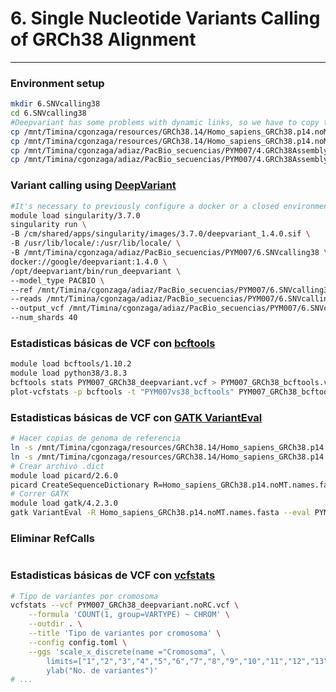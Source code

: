 # 6. Single Nucleotide Variants Calling of GRCh38 Alignment
***

### Environment setup
```bash
mkdir 6.SNVcalling38
cd 6.SNVcalling38
#Deepvariant has some problems with dynamic links, so we have to copy the files directly to the folder 
cp /mnt/Timina/cgonzaga/resources/GRCh38.14/Homo_sapiens_GRCh38.p14.noMT.names.fasta . 
cp /mnt/Timina/cgonzaga/resources/GRCh38.14/Homo_sapiens_GRCh38.p14.noMT.names.fasta.fai .
cp /mnt/Timina/cgonzaga/adiaz/PacBio_secuencias/PYM007/4.GRCh38Assembly/PYM007.GRCh38.pbmm2.bam .
cp /mnt/Timina/cgonzaga/adiaz/PacBio_secuencias/PYM007/4.GRCh38Assembly/PYM007.GRCh38.pbmm2.bam.bai . 
```
### Variant calling using [DeepVariant](https://github.com/google/deepvariant)
```bash
#It's necessary to previously configure a docker or a closed environment, for more information check out DeepVariant documentation 
module load singularity/3.7.0
singularity run \
-B /cm/shared/apps/singularity/images/3.7.0/deepvariant_1.4.0.sif \
-B /usr/lib/locale/:/usr/lib/locale/ \
-B /mnt/Timina/cgonzaga/adiaz/PacBio_secuencias/PYM007/6.SNVcalling38 \
docker://google/deepvariant:1.4.0 \
/opt/deepvariant/bin/run_deepvariant \
--model_type PACBIO \
--ref /mnt/Timina/cgonzaga/adiaz/PacBio_secuencias/PYM007/6.SNVcalling38/Homo_sapiens_GRCh38.p14.noMT.names.fasta \
--reads /mnt/Timina/cgonzaga/adiaz/PacBio_secuencias/PYM007/6.SNVcalling38/PYM007.GRCh38.pbmm2.bam \
--output_vcf /mnt/Timina/cgonzaga/adiaz/PacBio_secuencias/PYM007/6.SNVcalling38/PYM007_GRCh38_deepvariant.vcf \
--num_shards 40
```

### Estadisticas básicas de VCF con [bcftools](https://samtools.github.io/bcftools/bcftools.html)
```bash
module load bcftools/1.10.2
module load python38/3.8.3
bcftools stats PYM007_GRCh38_deepvariant.vcf > PYM007_GRCh38_bcftools.vchk
plot-vcfstats -p bcftools -t "PYM007vs38_bcftools" PYM007_GRCh38_bcftools.vchk
```

### Estadisticas básicas de VCF con [GATK VariantEval](https://gatk.broadinstitute.org/hc/en-us/articles/360040507171-VariantEval-BETA)
```bash
# Hacer copias de genoma de referencia
ln -s /mnt/Timina/cgonzaga/resources/GRCh38.14/Homo_sapiens_GRCh38.p14.noMT.names.fasta .
ln -s /mnt/Timina/cgonzaga/resources/GRCh38.14/Homo_sapiens_GRCh38.p14.noMT.names.fasta.fai .
# Crear archivo .dict 
module load picard/2.6.0
picard CreateSequenceDictionary R=Homo_sapiens_GRCh38.p14.noMT.names.fasta O=Homo_sapiens_GRCh38.p14.noMT.names.dict
# Correr GATK
module load gatk/4.2.3.0
gatk VariantEval -R Homo_sapiens_GRCh38.p14.noMT.names.fasta --eval PYM007_GRCh38_deepvariant.vcf -O PYM007_GRCh38_gatk.txt
```

### Eliminar RefCalls 
```bash
```

### Estadisticas básicas de VCF con [vcfstats](https://pwwang.github.io/vcfstats/)
```bash
# Tipo de variantes por cromosoma
vcfstats --vcf PYM007_GRCh38_deepvariant.noRC.vcf \
    --formula 'COUNT(1, group=VARTYPE) ~ CHROM' \
    --outdir . \
    --title 'Tipo de variantes por cromosoma' \
    --config config.toml \
    --ggs 'scale_x_discrete(name ="Cromosoma", \
        limits=["1","2","3","4","5","6","7","8","9","10","11","12","13","14","15","16","17","18","19","20","21","22","X","Y"]); \
        ylab("No. de variantes")'
# ...
```


